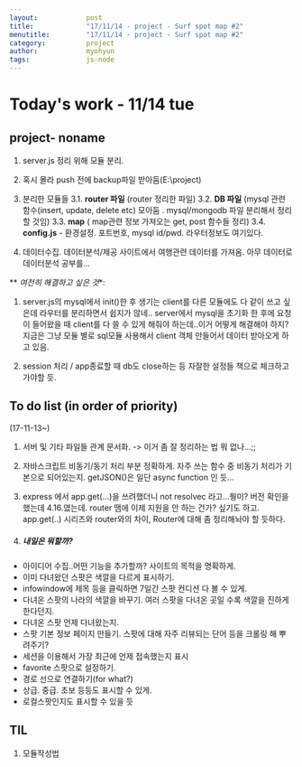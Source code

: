 ```yaml
---
layout:            post
title:             "17/11/14 - project - Surf spot map #2"
menutitle:         "17/11/14 - project - Surf spot map #2"
category:          project
author:            myohyun
tags:              js-node
---
```


<!--

아이디어 수집..어떤 기능을 추가할까? 사이트의 목적을 명확하게.
이미 다녀왔던 스팟은 색깔을 다르게 표시하기.
infowindow에 제목 등을 클릭하면 7일간 스팟 컨디션 다 볼 수 있게.
다녀온 스팟의 나라의 색깔을 바꾸기. 여러 스팟을 다녀온 곳일 수록 색깔을 진하게 한다던지.
다녀온 스팟 언제 다녀왔는지.
스팟 기본 정보 페이지 만들기. 스팟에 대해 자주 리뷰되는 단어 등을 크롤링 해 뿌려주기?
세션을 이용해서 가장 최근에 언제 접속했는지 표시
favorite 스팟으로 설정하기.
경로 선으로 연결하기(for what?)
상급. 중급. 초보 등등도 표시할 수 있게.
로컬스팟인지도 표시할 수 있을 듯

# 서버 및 기타 파일들 관계 문서화
-->


# Today's work - 11/14 tue

## project- noname
1. server.js 정리 위해 모듈 분리.

2. 혹시 몰라 push 전에 backup파일 받아둠(E:\project)

3. 분리한 모듈들
3.1. **router 파일** (router 정리한 파일)
3.2. **DB 파일** (mysql 관련 함수(insert, update, delete etc) 모아둠 . mysql/mongodb 파일 분리해서 정리할 것임)
3.3. **map** ( map관련 정보 가져오는 get, post 함수들 정리)
3.4. **config.js** - 환경설정. 포트번호, mysql id/pwd. 라우터정보도 여기있다.

4. 데이터수집. 데이터분석/제공 사이트에서 여행관련 데이터를 가져옴. 아무 데이터로 데이터분석 공부를...

** *여전히 해결하고 싶은 것**:

1. server.js의 mysql에서 init()한 후 생기는 client를 다른 모듈에도 다 같이 쓰고 싶은데 라우터를 분리하면서 쉽지가 않네..
server에서 mysql을 초기화 한 후에 요청이 들어왔을 때 client를 다 쓸 수 있게 해줘야 하는데..이거 어떻게 해결해야 하지? 지금은 그냥 모듈 별로 sql모듈 사용해서 client 객체 만들어서 데이터 받아오게 하고 있음.

2. session 처리 / app종료할 때 db도 close하는 등 자잘한 설정들 책으로 체크하고 가야할 듯.


## To do list (in order of priority) 

(17-11-13~)

1. 서버 및 기타 파일들 관계 문서화. -> 이거 좀 잘 정리하는 법 뭐 없나...;;

2. 자바스크립트 비동기/동기 처리 부분 정확하게. 자주 쓰는 함수 중 비동기 처리가 기본으로 되어있는지. getJSON()은 일단 async function 인 듯...

3. express 에서 app.get(...)을 쓰려했더니 not resolvec 라고...뭥미? 버전 확인을 했는데 4.16.였는데. router 뗌에 이제 지원을 안 하는 건가? 싶기도 하고. app.get(..) 시리즈와 router와의 차이, Router에 대해 좀 정리해놔야 할 듯하다.

4. ##### 내일은 뭐할까? 
- 아이디어 수집..어떤 기능을 추가할까? 사이트의 목적을 명확하게.
- 이미 다녀왔던 스팟은 색깔을 다르게 표시하기.
- infowindow에 제목 등을 클릭하면 7일간 스팟 컨디션 다 볼 수 있게.
- 다녀온 스팟의 나라의 색깔을 바꾸기. 여러 스팟을 다녀온 곳일 수록 색깔을 진하게 한다던지.
- 다녀온 스팟 언제 다녀왔는지.
- 스팟 기본 정보 페이지 만들기. 스팟에 대해 자주 리뷰되는 단어 등을 크롤링 해 뿌려주기?
- 세션을 이용해서 가장 최근에 언제 접속했는지 표시
- favorite 스팟으로 설정하기.
- 경로 선으로 연결하기(for what?)
- 상급. 중급. 초보 등등도 표시할 수 있게.
- 로컬스팟인지도 표시할 수 있을 듯


## TIL
1. 모듈작성법

